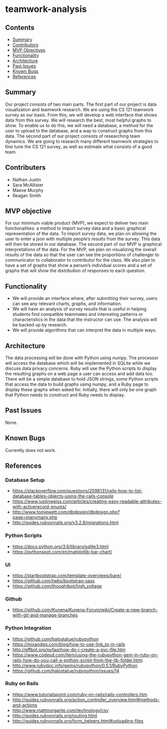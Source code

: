 # teamwork-analysis

## Contents

* [Summary](#summary)
* [Contributors](#contributors)
* [MVP Objectives](#mvp-objectives)
* [Functionality](#functionality)
* [Architecture](#architecture)
* [Past Issues](#past-issues)
* [Known Bugs](#known-bugs)
* [References](#references)

## Summary

Our project consists of two main parts. The first part of our project is data visualization and teamwork research. We are using the CS 121 teamwork survey as our basis. From this, we will develop a web interface that shows data from this survey. We will research the best, most helpful graphs to show. To enable us to do this, we will need a database, a method for the user to upload to the database, and a way to construct graphs from this data. The second part of our project consists of researching team dynamics. We are going to research many different teamwork strategies to fine tune the CS 121 survey, as well as estimate what consists of a good team.

## Contributers

* Nathan Justin 
* Sara McAllister
* Maeve Murphy
* Reagan Smith

## MVP objective

For our minimum viable product (MVP), we expect to deliver two main functionalities: a method to import survey data and a basic graphical representation of the data. To import survey data, we plan on allowing the user to enter a json with multiple people’s results from the survey. This data will then be stored in our database. The second part of our MVP is graphical interpretations of the data. For the MVP, we plan on visualizing the overall results of the data so that the user can see the proportions of challenger to communicator to collaborator to contributor for the class. We also plan to have a set of graphs that show a person’s individual scores and a set of graphs that will show the distribution of responses to each question. 

## Functionality

* We will provide an interface where, after submitting their survey, users can see any relevant charts, graphs, and information.
* We will have an analysis of survey results that is useful in helping students find compatible teammates and interesting patterns or characteristics in the data that the instructor can use. The analysis will be backed up by research.
* We will provide algorithms that can interpret the data in multiple ways.

## Architecture

The data processing will be done with Python using numpy. The processor will access the database which will be implemented in SQLite while we discuss data privacy concerns. Ruby will use the Python scripts to display the resulting graphs on a web page a user can access and add data too.
There will be a simple database to hold JSON strings, some Python scripts that access the data to build graphs using numpy, and a Ruby page to display these graphs when asked for. Initially, there will only be one graph that Python needs to construct and Ruby needs to display.

## Past Issues

None.

## Known Bugs

Currently does not work.

## References

### Database Setup

* https://stackoverflow.com/questions/2098131/rails-how-to-list-database-tables-objects-using-the-rails-console
* https://www.justinweiss.com/articles/creating-easy-readable-attributes-with-activerecord-enums/
* http://www.tomjewett.com/dbdesign/dbdesign.php?page=manymany.php
* http://guides.rubyonrails.org/v3.2.8/migrations.html


### Python Scripts

* https://docs.python.org/3.6/library/sqlite3.html
* https://pythonspot.com/en/matplotlib-bar-chart/

### UI

* https://startbootstrap.com/template-overviews/bare/
* https://github.com/twbs/bootstrap-sass
* https://github.com/thoughtbot/high_voltage

### Github

* https://github.com/Kunena/Kunena-Forum/wiki/Create-a-new-branch-with-git-and-manage-branches

### Python Integration

* https://github.com/halostatue/rubypython
* https://mixandgo.com/blog/how-to-use-link_to-in-rails
* http://effbot.org/pyfaq/how-do-i-create-a-pyc-file.htm
* https://www.codesd.com/item/using-the-rubypython-gem-in-ruby-on-rails-how-do-you-call-a-python-script-from-the-lib-folder.html
* http://www.rubydoc.info/gems/rubypython/0.5.1/RubyPython
* https://github.com/halostatue/rubypython/issues/14

### Ruby on Rails

* https://www.tutorialspoint.com/ruby-on-rails/rails-controllers.htm
* http://guides.rubyonrails.org/action_controller_overview.html#methods-and-actions
* http://www.mattmorgante.com/technology/csv
* http://guides.rubyonrails.org/routing.html
* http://guides.rubyonrails.org/form_helpers.html#uploading-files